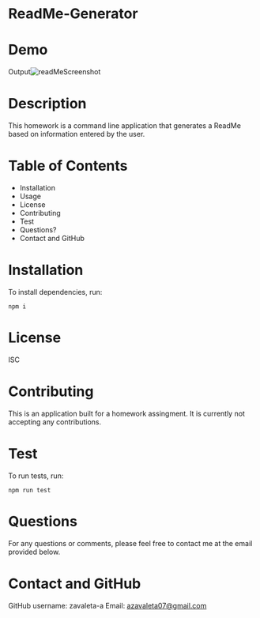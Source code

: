 # ReadMe-Generator
# Demo 
Output![readMeScreenshot](https://user-images.githubusercontent.com/84590140/135386402-893c73bd-bb5d-4a3b-95ca-030c9ba31a00.jpg)
# Description
This homework is a command line application that generates a ReadMe based on information entered by the user.
# Table of Contents
- Installation
- Usage
- License
- Contributing
- Test
- Questions?
- Contact and GitHub
# Installation
To install dependencies, run:
```
npm i
```
# License
ISC
# Contributing
This is an application built for a homework assingment.  It is currently not accepting any contributions.
# Test
To run tests, run:
```
npm run test
```
# Questions
For any questions or comments, please feel free to contact me at the email provided below.
# Contact and GitHub
GitHub username: zavaleta-a
Email: azavaleta07@gmail.com

